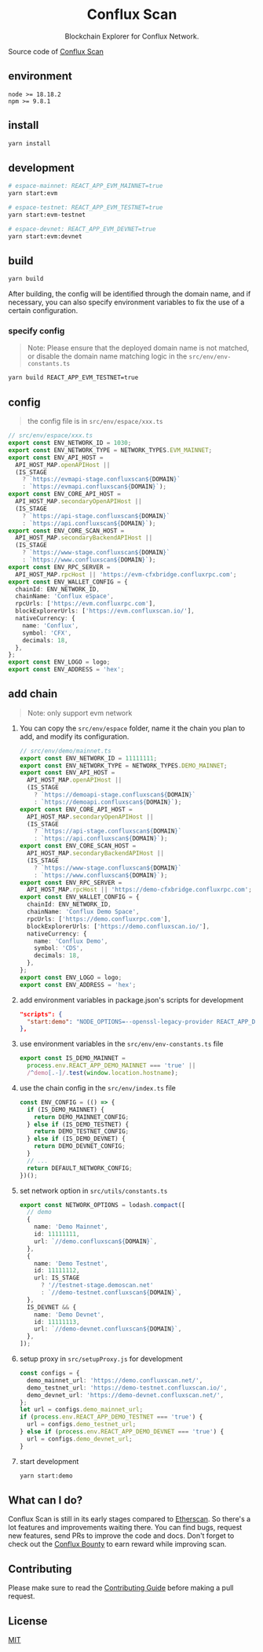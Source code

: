 <h1 align="center">Conflux Scan</h1>

<p align="center">Blockchain Explorer for Conflux Network.</p>

Source code of [Conflux Scan](https://confluxscan.io)

## environment

```
node >= 18.18.2
npm >= 9.8.1
```

## install

```bash
yarn install
```

## development

```bash
# espace-mainnet: REACT_APP_EVM_MAINNET=true
yarn start:evm

# espace-testnet: REACT_APP_EVM_TESTNET=true
yarn start:evm-testnet

# espace-devnet: REACT_APP_EVM_DEVNET=true
yarn start:evm:devnet

```

## build

```bash
yarn build
```

After building, the config will be identified through the domain name, and if necessary, you can also specify environment variables to fix the use of a certain configuration.

### specify config

> Note: Please ensure that the deployed domain name is not matched, or disable the domain name matching logic in the `src/env/env-constants.ts`

```bash
yarn build REACT_APP_EVM_TESTNET=true
```

## config

> the config file is in `src/env/espace/xxx.ts`

```ts
// src/env/espace/xxx.ts
export const ENV_NETWORK_ID = 1030;
export const ENV_NETWORK_TYPE = NETWORK_TYPES.EVM_MAINNET;
export const ENV_API_HOST =
  API_HOST_MAP.openAPIHost ||
  (IS_STAGE
    ? `https://evmapi-stage.confluxscan${DOMAIN}`
    : `https://evmapi.confluxscan${DOMAIN}`);
export const ENV_CORE_API_HOST =
  API_HOST_MAP.secondaryOpenAPIHost ||
  (IS_STAGE
    ? `https://api-stage.confluxscan${DOMAIN}`
    : `https://api.confluxscan${DOMAIN}`);
export const ENV_CORE_SCAN_HOST =
  API_HOST_MAP.secondaryBackendAPIHost ||
  (IS_STAGE
    ? `https://www-stage.confluxscan${DOMAIN}`
    : `https://www.confluxscan${DOMAIN}`);
export const ENV_RPC_SERVER =
  API_HOST_MAP.rpcHost || 'https://evm-cfxbridge.confluxrpc.com';
export const ENV_WALLET_CONFIG = {
  chainId: ENV_NETWORK_ID,
  chainName: 'Conflux eSpace',
  rpcUrls: ['https://evm.confluxrpc.com'],
  blockExplorerUrls: ['https://evm.confluxscan.io/'],
  nativeCurrency: {
    name: 'Conflux',
    symbol: 'CFX',
    decimals: 18,
  },
};
export const ENV_LOGO = logo;
export const ENV_ADDRESS = 'hex';
```

## add chain

> Note: only support evm network

1. You can copy the `src/env/espace` folder, name it the chain you plan to add, and modify its configuration.
   ```ts
   // src/env/demo/mainnet.ts
   export const ENV_NETWORK_ID = 11111111;
   export const ENV_NETWORK_TYPE = NETWORK_TYPES.DEMO_MAINNET;
   export const ENV_API_HOST =
     API_HOST_MAP.openAPIHost ||
     (IS_STAGE
       ? `https://demoapi-stage.confluxscan${DOMAIN}`
       : `https://demoapi.confluxscan${DOMAIN}`);
   export const ENV_CORE_API_HOST =
     API_HOST_MAP.secondaryOpenAPIHost ||
     (IS_STAGE
       ? `https://api-stage.confluxscan${DOMAIN}`
       : `https://api.confluxscan${DOMAIN}`);
   export const ENV_CORE_SCAN_HOST =
     API_HOST_MAP.secondaryBackendAPIHost ||
     (IS_STAGE
       ? `https://www-stage.confluxscan${DOMAIN}`
       : `https://www.confluxscan${DOMAIN}`);
   export const ENV_RPC_SERVER =
     API_HOST_MAP.rpcHost || 'https://demo-cfxbridge.confluxrpc.com';
   export const ENV_WALLET_CONFIG = {
     chainId: ENV_NETWORK_ID,
     chainName: 'Conflux Demo Space',
     rpcUrls: ['https://demo.confluxrpc.com'],
     blockExplorerUrls: ['https://demo.confluxscan.io/'],
     nativeCurrency: {
       name: 'Conflux Demo',
       symbol: 'CDS',
       decimals: 18,
     },
   };
   export const ENV_LOGO = logo;
   export const ENV_ADDRESS = 'hex';
   ```
2. add environment variables in package.json's scripts for development
   ```json
   "scripts": {
     "start:demo": "NODE_OPTIONS=--openssl-legacy-provider REACT_APP_DEMO_MAINNET=true react-app-rewired start",
   },
   ```
3. use environment variables in the `src/env/env-constants.ts` file
   ```ts
   export const IS_DEMO_MAINNET =
     process.env.REACT_APP_DEMO_MAINNET === 'true' ||
     /^demo[.-]/.test(window.location.hostname);
   ```
4. use the chain config in the `src/env/index.ts` file
   ```ts
   const ENV_CONFIG = (() => {
     if (IS_DEMO_MAINNET) {
       return DEMO_MAINNET_CONFIG;
     } else if (IS_DEMO_TESTNET) {
       return DEMO_TESTNET_CONFIG;
     } else if (IS_DEMO_DEVNET) {
       return DEMO_DEVNET_CONFIG;
     }
     // ...
     return DEFAULT_NETWORK_CONFIG;
   })();
   ```
5. set network option in `src/utils/constants.ts`
   ```ts
   export const NETWORK_OPTIONS = lodash.compact([
     // demo
     {
       name: 'Demo Mainnet',
       id: 11111111,
       url: `//demo.confluxscan${DOMAIN}`,
     },
     {
       name: 'Demo Testnet',
       id: 11111112,
       url: IS_STAGE
         ? '//testnet-stage.demoscan.net'
         : `//demo-testnet.confluxscan${DOMAIN}`,
     },
     IS_DEVNET && {
       name: 'Demo Devnet',
       id: 11111113,
       url: `//demo-devnet.confluxscan${DOMAIN}`,
     },
   ]);
   ```
6. setup proxy in `src/setupProxy.js` for development
   ```ts
   const configs = {
     demo_mainnet_url: 'https://demo.confluxscan.net/',
     demo_testnet_url: 'https://demo-testnet.confluxscan.io/',
     demo_devnet_url: 'https://demo-devnet.confluxscan.net/',
   };
   let url = configs.demo_mainnet_url;
   if (process.env.REACT_APP_DEMO_TESTNET === 'true') {
     url = configs.demo_testnet_url;
   } else if (process.env.REACT_APP_DEMO_DEVNET === 'true') {
     url = configs.demo_devnet_url;
   }
   ```
7. start development
   ```bash
   yarn start:demo
   ```

## What can I do?

Conflux Scan is still in its early stages compared to [Etherscan](https://etherscan.io). So
there's a lot features and improvements waiting there. You can find bugs,
request new features, send PRs to improve the code and docs. Don't forget to
check out the [Conflux Bounty](https://bounty.confluxnetwork.org) to earn reward
while improving scan.

## Contributing

Please make sure to read the [Contributing Guide](.github/CONTRIBUTING.md) before making a pull request.

## License

[MIT](http://opensource.org/licenses/MIT)
